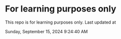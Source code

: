# For learning purposes only
This repo is for learning purposes only.
Last updated at

Sunday, September 15, 2024 9:24:40 AM

